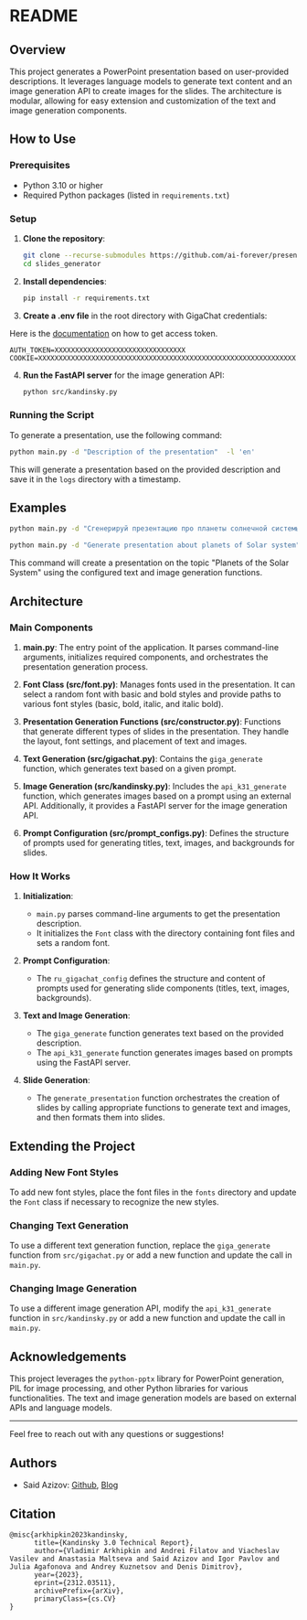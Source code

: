 
# README

## Overview

This project generates a PowerPoint presentation based on user-provided descriptions. It leverages language models to generate text content and an image generation API to create images for the slides. The architecture is modular, allowing for easy extension and customization of the text and image generation components.

## How to Use

### Prerequisites

- Python 3.10 or higher
- Required Python packages (listed in `requirements.txt`)

### Setup

1. **Clone the repository**:

   ```bash
   git clone --recurse-submodules https://github.com/ai-forever/presentations.git
   cd slides_generator
   ```

2. **Install dependencies**:

   ```bash
   pip install -r requirements.txt
   ```

3. **Create a .env file** in the root directory with GigaChat credentials:

Here is the [documentation](https://developers.sber.ru/portal/products/gigachat-api) on how to get access token.

   ```plaintext
   AUTH_TOKEN=XXXXXXXXXXXXXXXXXXXXXXXXXXXXXXXX
   COOKIE=XXXXXXXXXXXXXXXXXXXXXXXXXXXXXXXXXXXXXXXXXXXXXXXXXXXXXXXXXXXXXXX
   ```


4. **Run the FastAPI server** for the image generation API:

   ```bash
   python src/kandinsky.py
   ```

### Running the Script

To generate a presentation, use the following command:

```bash
python main.py -d "Description of the presentation"  -l 'en'
```

This will generate a presentation based on the provided description and save it in the `logs` directory with a timestamp.

## Examples

```bash
python main.py -d "Сгенерируй презентацию про планеты солнечной системы" -l 'ru'
```

```bash
python main.py -d "Generate presentation about planets of Solar system" -l 'en'
```

This command will create a presentation on the topic "Planets of the Solar System" using the configured text and image generation functions.

## Architecture

### Main Components

1. **main.py**: The entry point of the application. It parses command-line arguments, initializes required components, and orchestrates the presentation generation process.

2. **Font Class (src/font.py)**: Manages fonts used in the presentation. It can select a random font with basic and bold styles and provide paths to various font styles (basic, bold, italic, and italic bold).

3. **Presentation Generation Functions (src/constructor.py)**: Functions that generate different types of slides in the presentation. They handle the layout, font settings, and placement of text and images.

4. **Text Generation (src/gigachat.py)**: Contains the `giga_generate` function, which generates text based on a given prompt.

5. **Image Generation (src/kandinsky.py)**: Includes the `api_k31_generate` function, which generates images based on a prompt using an external API. Additionally, it provides a FastAPI server for the image generation API.

6. **Prompt Configuration (src/prompt_configs.py)**: Defines the structure of prompts used for generating titles, text, images, and backgrounds for slides.

### How It Works

1. **Initialization**:
    - `main.py` parses command-line arguments to get the presentation description.
    - It initializes the `Font` class with the directory containing font files and sets a random font.

2. **Prompt Configuration**:
    - The `ru_gigachat_config` defines the structure and content of prompts used for generating slide components (titles, text, images, backgrounds).

3. **Text and Image Generation**:
    - The `giga_generate` function generates text based on the provided description.
    - The `api_k31_generate` function generates images based on prompts using the FastAPI server.

4. **Slide Generation**:
    - The `generate_presentation` function orchestrates the creation of slides by calling appropriate functions to generate text and images, and then formats them into slides.

## Extending the Project

### Adding New Font Styles

To add new font styles, place the font files in the `fonts` directory and update the `Font` class if necessary to recognize the new styles.

### Changing Text Generation

To use a different text generation function, replace the `giga_generate` function from `src/gigachat.py` or add a new function and update the call in `main.py`.

### Changing Image Generation

To use a different image generation API, modify the `api_k31_generate` function in `src/kandinsky.py` or add a new function and update the call in `main.py`.

## Acknowledgements

This project leverages the `python-pptx` library for PowerPoint generation, PIL for image processing, and other Python libraries for various functionalities. The text and image generation models are based on external APIs and language models.

---

Feel free to reach out with any questions or suggestions!

## Authors

+ Said Azizov: [Github](https://github.com/stazizov), [Blog](https://t.me/said_azizau)

## Citation

```
@misc{arkhipkin2023kandinsky,
      title={Kandinsky 3.0 Technical Report}, 
      author={Vladimir Arkhipkin and Andrei Filatov and Viacheslav Vasilev and Anastasia Maltseva and Said Azizov and Igor Pavlov and Julia Agafonova and Andrey Kuznetsov and Denis Dimitrov},
      year={2023},
      eprint={2312.03511},
      archivePrefix={arXiv},
      primaryClass={cs.CV}
}
```
